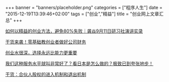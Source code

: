 +++
banner = "banners/placeholder.png"
categories = ["程序人生"]
date = "2015-12-19T13:39:46+02:00"
tags = ["创业","精益"]
title = "创业网上文章汇总"
+++

[如何以精益的创业方法，避免80%失败｜龚焱9月11日研习社演讲实录](https://mp.weixin.qq.com/s?__biz=MzA5ODMzMDkzOA==&mid=225357262&idx=2&sn=04354574e76c7a8b7141dce69f22d8fd&scene=0&key=41ecb04b051110038474260a3a3cf7d68c54e93c88ddf6962d331690187681dba699ca62eeadc0f80bff14ed7a659758&ascene=0&uin=MTM0ODQyNTk1&devicetype=iMac+MacBookAir7%2C1+OSX+OSX+10.10.5+build(14F1021)&version=11020201&pass_ticket=OUgFBuA2yqcV7ExJVNrQtm5NukTejEXnNHTun2M8jg8%3D)


[干货来袭！零基础教创业者做好公司财务](https://mp.weixin.qq.com/s?__biz=MzA3NDA4NDIzMQ==&mid=202034292&idx=2&sn=b5db51b60693efc950223db0fef86928&key=41ecb04b0511100358698f4fa6d153d4cd4e953ec94603e3cd3bff6729663fcf64968daf414438cae511953a0258060e&ascene=0&uin=MTM0ODQyNTk1&devicetype=iMac+MacBookAir7%2C1+OSX+OSX+10.10.5+build(14F1021)&version=11020201&pass_ticket=OUgFBuA2yqcV7ExJVNrQtm5NukTejEXnNHTun2M8jg8%3D)

[创业水很深，选择永远比能力更重要](https://mp.weixin.qq.com/s?__biz=MjM5OTM5OTAyMQ==&mid=203284122&idx=1&sn=f426fb2c2fe0aabc639630772e5d63a9&scene=2&key=41ecb04b05111003e3751a63ea89d45f2ed329de8b0b31ed61c972d364848f8ce9344d06e0b0a36c3d7a212bdb9cc07e&ascene=0&uin=MTM0ODQyNTk1&devicetype=iMac+MacBookAir7%2C1+OSX+OSX+10.10.5+build(14F1021)&version=11020201&pass_ticket=OUgFBuA2yqcV7ExJVNrQtm5NukTejEXnNHTun2M8jg8%3D)

[我们这种服务水平就叫非常好了？看日本是怎么做的？极致已到夸张地步！](https://mp.weixin.qq.com/s?__biz=MzA5NjYyNTMxMw==&mid=204728964&idx=1&sn=33dbcabfea78f02fd4bbb4514d379127&key=41ecb04b05111003c0ae934803ef7085db3751f46de8776db67105ae7d9ecb7a42746655586f437f962b23df3de70a9b&ascene=0&uin=MTM0ODQyNTk1&devicetype=iMac+MacBookAir7%2C1+OSX+OSX+10.10.5+build(14F1021)&version=11020201&pass_ticket=OUgFBuA2yqcV7ExJVNrQtm5NukTejEXnNHTun2M8jg8%3D)

[干货：合伙人股权的进入机制和退出机制](https://mp.weixin.qq.com/s?__biz=MzA3NDA4NDIzMQ==&mid=201369603&idx=2&sn=57fd2bc58e4945bcb4eef175992f3a1c&key=41ecb04b05111003084037c0b771e4a650b08dbef252189090c511b456900216c69bbcb4816d63bc64ebe4d73470fd75&ascene=0&uin=MTM0ODQyNTk1&devicetype=iMac+MacBookAir7%2C1+OSX+OSX+10.10.5+build(14F1021)&version=11020201&pass_ticket=OUgFBuA2yqcV7ExJVNrQtm5NukTejEXnNHTun2M8jg8%3D)


